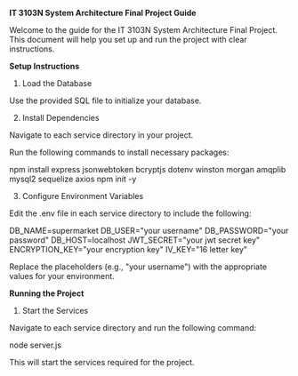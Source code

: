 **IT 3103N System Architecture Final Project Guide**

Welcome to the guide for the IT 3103N System Architecture Final Project. This document will help you set up and run the project with clear instructions.

**Setup Instructions**

1. Load the Database

Use the provided SQL file to initialize your database.

2. Install Dependencies

Navigate to each service directory in your project.

Run the following commands to install necessary packages:

npm install express jsonwebtoken bcryptjs dotenv winston morgan amqplib mysql2 sequelize axios
npm init -y

3. Configure Environment Variables

Edit the .env file in each service directory to include the following:

DB_NAME=supermarket
DB_USER="your username"
DB_PASSWORD="your password"
DB_HOST=localhost
JWT_SECRET="your jwt secret key"
ENCRYPTION_KEY="your encryption key"
IV_KEY="16 letter key"

Replace the placeholders (e.g., "your username") with the appropriate values for your environment.

**Running the Project**

1. Start the Services

Navigate to each service directory and run the following command:

node server.js

This will start the services required for the project.



